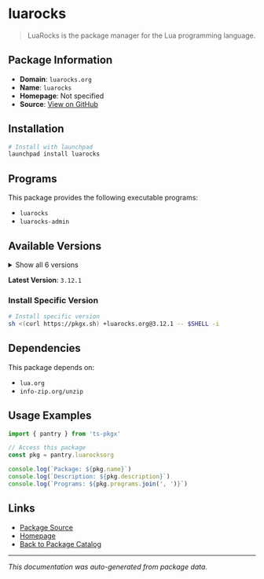 # luarocks

> LuaRocks is the package manager for the Lua programming language.

## Package Information

- **Domain**: `luarocks.org`
- **Name**: `luarocks`
- **Homepage**: Not specified
- **Source**: [View on GitHub](https://github.com/pkgxdev/pantry/tree/main/projects/luarocks.org/package.yml)

## Installation

```bash
# Install with launchpad
launchpad install luarocks
```

## Programs

This package provides the following executable programs:

- `luarocks`
- `luarocks-admin`

## Available Versions

<details>
<summary>Show all 6 versions</summary>

- `3.12.1`, `3.12.0`, `3.11.1`, `3.11.0`, `3.10.0`
- `3.9.2`

</details>

**Latest Version**: `3.12.1`

### Install Specific Version

```bash
# Install specific version
sh <(curl https://pkgx.sh) +luarocks.org@3.12.1 -- $SHELL -i
```

## Dependencies

This package depends on:

- `lua.org`
- `info-zip.org/unzip`

## Usage Examples

```typescript
import { pantry } from 'ts-pkgx'

// Access this package
const pkg = pantry.luarocksorg

console.log(`Package: ${pkg.name}`)
console.log(`Description: ${pkg.description}`)
console.log(`Programs: ${pkg.programs.join(', ')}`)
```

## Links

- [Package Source](https://github.com/pkgxdev/pantry/tree/main/projects/luarocks.org/package.yml)
- [Homepage](#)
- [Back to Package Catalog](../package-catalog.md)

---

*This documentation was auto-generated from package data.*
